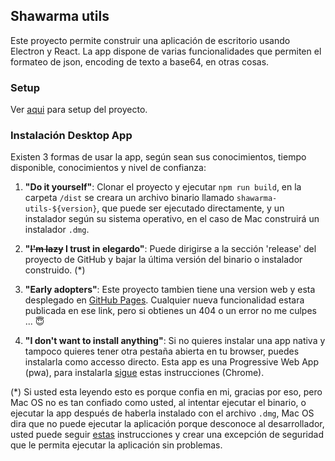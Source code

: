 

## Shawarma utils

Este proyecto permite construir una aplicación de escritorio usando Electron y React. La app dispone de varias funcionalidades que permiten el formateo de json, encoding de texto a base64, en otras cosas.

### Setup

Ver [aqui](/docs/create_react_app.md) para setup del proyecto.

### Instalación Desktop App

Existen 3 formas de usar la app, según sean sus conocimientos, tiempo disponible, conocimientos y nivel de confianza:

1. **"Do it yourself"**: Clonar el proyecto y ejecutar `npm run build`, en la carpeta `/dist` se creara un archivo binario llamado `shawarma-utils-${version}`, que puede ser ejecutado directamente, y un instalador según su sistema operativo, en el caso de Mac construirá un instalador `.dmg`.

2. **"~~I'm lazy~~ I trust in elegardo"**: Puede dirigirse a la sección 'release' del proyecto de GitHub y bajar la última versión del binario o instalador construido. (*)

3. **"Early adopters"**: Este proyecto tambien tiene una version web y esta desplegado en [GitHub Pages](https://elegardo.github.io/shawarma-utils/). Cualquier nueva funcionalidad estara publicada en ese link, pero si obtienes un 404 o un error no me culpes ... :innocent:

4. **"I don't want to install anything"**: Si no quieres instalar una app nativa y tampoco quieres tener otra pestaña abierta en tu browser, puedes instalarla como accesso directo. Esta app es una Progressive Web App (pwa), para instalarla [sigue](https://www.genbeta.com/paso-a-paso/como-instalar-aplicaciones-web-progresivas-pwa-chrome) estas instrucciones (Chrome).

(*) Si usted esta leyendo esto es porque confia en mi, gracias por eso, pero Mac OS no es tan confiado como usted, al intentar ejecutar el binario, o ejecutar la app después de haberla instalado con el archivo `.dmg`, Mac OS dira que no puede ejecutar la aplicación porque desconoce al desarrollador, usted puede seguir [estas](https://support.apple.com/es-cl/guide/mac-help/mh40616/mac) instrucciones y crear una excepción de seguridad que le permita ejecutar la aplicación sin problemas.
